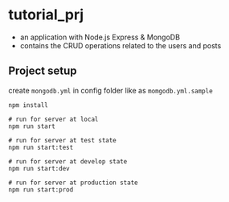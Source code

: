 # tutorial_prj

- an application with Node.js Express & MongoDB
- contains the CRUD operations related to the users and posts

## Project setup

create ```mongodb.yml``` in config folder like as ```momgodb.yml.sample```

```
npm install
```

```
# run for server at local
npm run start
```
```
# run for server at test state
npm run start:test
```
```
# run for server at develop state
npm run start:dev
```
```
# run for server at production state
npm run start:prod 
```
